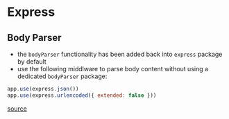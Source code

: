 # Express

## Body Parser

- the `bodyParser` functionality has been added back into `express` package by default
- use the following middlware to parse body content without using a dedicated `bodyParser` package:

```js
app.use(express.json())
app.use(express.urlencoded({ extended: false }))
```

[source](https://stackoverflow.com/a/51844327/6632985)